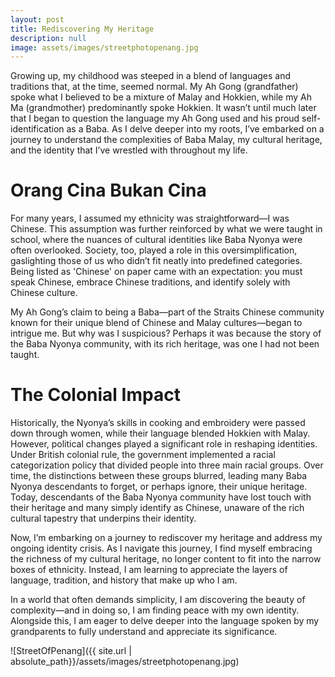 ```yaml
---
layout: post
title: Rediscovering My Heritage
description: null
image: assets/images/streetphotopenang.jpg
---
```

Growing up, my childhood was steeped in a blend of languages and traditions that, at the time, seemed normal. My Ah Gong (grandfather) spoke what I believed to be a mixture of Malay and Hokkien, while my Ah Ma (grandmother) predominantly spoke Hokkien. It wasn’t until much later that I began to question the language my Ah Gong used and his proud self-identification as a Baba. As I delve deeper into my roots, I’ve embarked on a journey to understand the complexities of Baba Malay, my cultural heritage, and the identity that I’ve wrestled with throughout my life.

# Orang Cina Bukan Cina
For many years, I assumed my ethnicity was straightforward—I was Chinese. This assumption was further reinforced by what we were taught in school, where the nuances of cultural identities like Baba Nyonya were often overlooked. Society, too, played a role in this oversimplification, gaslighting those of us who didn’t fit neatly into predefined categories. Being listed as 'Chinese' on paper came with an expectation: you must speak Chinese, embrace Chinese traditions, and identify solely with Chinese culture.

My Ah Gong’s claim to being a Baba—part of the Straits Chinese community known for their unique blend of Chinese and Malay cultures—began to intrigue me. But why was I suspicious? Perhaps it was because the story of the Baba Nyonya community, with its rich heritage, was one I had not been taught.

# The Colonial Impact
Historically, the Nyonya’s skills in cooking and embroidery were passed down through women, while their language blended Hokkien with Malay. However, political changes played a significant role in reshaping identities. Under British colonial rule, the government implemented a racial categorization policy that divided people into three main racial groups. Over time, the distinctions between these groups blurred, leading many Baba Nyonya descendants to forget, or perhaps ignore, their unique heritage. Today, descendants of the Baba Nyonya community have lost touch with their heritage and many simply identify as Chinese, unaware of the rich cultural tapestry that underpins their identity.

Now, I’m embarking on a journey to rediscover my heritage and address my ongoing identity crisis. As I navigate this journey, I find myself embracing the richness of my cultural heritage, no longer content to fit into the narrow boxes of ethnicity. Instead, I am learning to appreciate the layers of language, tradition, and history that make up who I am.

In a world that often demands simplicity, I am discovering the beauty of complexity—and in doing so, I am finding peace with my own identity. Alongside this, I am eager to delve deeper into the language spoken by my grandparents to fully understand and appreciate its significance.

![StreetOfPenang]({{ site.url | absolute_path}}/assets/images/streetphotopenang.jpg)
